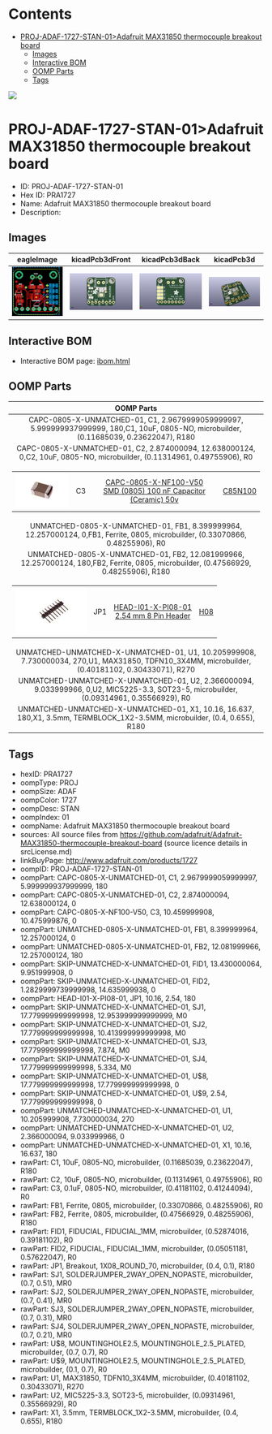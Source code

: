 



Contents
========

* [PROJ-ADAF-1727-STAN-01>Adafruit MAX31850 thermocouple breakout board](#proj-adaf-1727-stan-01adafruit-max31850-thermocouple-breakout-board)
	* [Images](#images)
	* [Interactive BOM](#interactive-bom)
	* [OOMP Parts](#oomp-parts)
	* [Tags](#tags)
  
![][im]
# PROJ-ADAF-1727-STAN-01>Adafruit MAX31850 thermocouple breakout board

- ID: PROJ-ADAF-1727-STAN-01
- Hex ID: PRA1727
- Name: Adafruit MAX31850 thermocouple breakout board
- Description: 

## Images
  
  

|eagleImage|kicadPcb3dFront|kicadPcb3dBack|kicadPcb3d|
| :---: | :---: | :---: | :---: |
|[![eagleImage](eagleImage_140.png)](eagleImage_600.png)|[![kicadPcb3dFront](kicadPcb3dFront_140.png)](kicadPcb3dFront_600.png)|[![kicadPcb3dBack](kicadPcb3dBack_140.png)](kicadPcb3dBack_600.png)|[![kicadPcb3d](kicadPcb3d_140.png)](kicadPcb3d_600.png)|

## Interactive BOM

- Interactive BOM page: [ibom.html](kicad/bom/ibom.html)

## OOMP Parts
  

|OOMP Parts|
| :---: |
|CAPC-0805-X-UNMATCHED-01, C1, 2.9679999059999997, 5.999999937999999, 180,C1, 10uF, 0805-NO, microbuilder, (0.11685039, 0.23622047), R180|
|CAPC-0805-X-UNMATCHED-01, C2, 2.874000094, 12.638000124, 0,C2, 10uF, 0805-NO, microbuilder, (0.11314961, 0.49755906), R0|
|<table><tr><td>![CAPC-0805-X-NF100-V50](https://raw.githubusercontent.com/oomlout/oomlout_OOMP_parts/main/CAPC-0805-X-NF100-V50/image_140.jpg)</td><td> C3</td><td>[CAPC-0805-X-NF100-V50<br>SMD (0805) 100 nF Capacitor (Ceramic) 50v](https://github.com/oomlout/oomlout_OOMP_parts/tree/main/CAPC-0805-X-NF100-V50/)</td><td>[C85N100](https://github.com/oomlout/oomlout_OOMP_parts/tree/main/CAPC-0805-X-NF100-V50/)</td></tr></table>|
|UNMATCHED-0805-X-UNMATCHED-01, FB1, 8.399999964, 12.257000124, 0,FB1, Ferrite, 0805, microbuilder, (0.33070866, 0.48255906), R0|
|UNMATCHED-0805-X-UNMATCHED-01, FB2, 12.081999966, 12.257000124, 180,FB2, Ferrite, 0805, microbuilder, (0.47566929, 0.48255906), R180|
|<table><tr><td>![HEAD-I01-X-PI08-01](https://raw.githubusercontent.com/oomlout/oomlout_OOMP_parts/main/HEAD-I01-X-PI08-01/image_140.jpg)</td><td> JP1</td><td>[HEAD-I01-X-PI08-01<br>2.54 mm 8 Pin Header](https://github.com/oomlout/oomlout_OOMP_parts/tree/main/HEAD-I01-X-PI08-01/)</td><td>[H08](https://github.com/oomlout/oomlout_OOMP_parts/tree/main/HEAD-I01-X-PI08-01/)</td></tr></table>|
|UNMATCHED-UNMATCHED-X-UNMATCHED-01, U1, 10.205999908, 7.730000034, 270,U1, MAX31850, TDFN10_3X4MM, microbuilder, (0.40181102, 0.30433071), R270|
|UNMATCHED-UNMATCHED-X-UNMATCHED-01, U2, 2.366000094, 9.033999966, 0,U2, MIC5225-3.3, SOT23-5, microbuilder, (0.09314961, 0.35566929), R0|
|UNMATCHED-UNMATCHED-X-UNMATCHED-01, X1, 10.16, 16.637, 180,X1, 3.5mm, TERMBLOCK_1X2-3.5MM, microbuilder, (0.4, 0.655), R180|

## Tags

- hexID: PRA1727
- oompType: PROJ
- oompSize: ADAF
- oompColor: 1727
- oompDesc: STAN
- oompIndex: 01
- oompName: Adafruit MAX31850 thermocouple breakout board
- sources: All source files from https://github.com/adafruit/Adafruit-MAX31850-thermocouple-breakout-board (source licence details in srcLicense.md)
- linkBuyPage: http://www.adafruit.com/products/1727
- oompID: PROJ-ADAF-1727-STAN-01
- oompPart: CAPC-0805-X-UNMATCHED-01, C1, 2.9679999059999997, 5.999999937999999, 180
- oompPart: CAPC-0805-X-UNMATCHED-01, C2, 2.874000094, 12.638000124, 0
- oompPart: CAPC-0805-X-NF100-V50, C3, 10.459999908, 10.475999876, 0
- oompPart: UNMATCHED-0805-X-UNMATCHED-01, FB1, 8.399999964, 12.257000124, 0
- oompPart: UNMATCHED-0805-X-UNMATCHED-01, FB2, 12.081999966, 12.257000124, 180
- oompPart: SKIP-UNMATCHED-X-UNMATCHED-01, FID1, 13.430000064, 9.951999908, 0
- oompPart: SKIP-UNMATCHED-X-UNMATCHED-01, FID2, 1.2829999739999998, 14.635999938, 0
- oompPart: HEAD-I01-X-PI08-01, JP1, 10.16, 2.54, 180
- oompPart: SKIP-UNMATCHED-X-UNMATCHED-01, SJ1, 17.779999999999998, 12.953999999999999, M0
- oompPart: SKIP-UNMATCHED-X-UNMATCHED-01, SJ2, 17.779999999999998, 10.413999999999998, M0
- oompPart: SKIP-UNMATCHED-X-UNMATCHED-01, SJ3, 17.779999999999998, 7.874, M0
- oompPart: SKIP-UNMATCHED-X-UNMATCHED-01, SJ4, 17.779999999999998, 5.334, M0
- oompPart: SKIP-UNMATCHED-X-UNMATCHED-01, U$8, 17.779999999999998, 17.779999999999998, 0
- oompPart: SKIP-UNMATCHED-X-UNMATCHED-01, U$9, 2.54, 17.779999999999998, 0
- oompPart: UNMATCHED-UNMATCHED-X-UNMATCHED-01, U1, 10.205999908, 7.730000034, 270
- oompPart: UNMATCHED-UNMATCHED-X-UNMATCHED-01, U2, 2.366000094, 9.033999966, 0
- oompPart: UNMATCHED-UNMATCHED-X-UNMATCHED-01, X1, 10.16, 16.637, 180
- rawPart: C1, 10uF, 0805-NO, microbuilder, (0.11685039, 0.23622047), R180
- rawPart: C2, 10uF, 0805-NO, microbuilder, (0.11314961, 0.49755906), R0
- rawPart: C3, 0.1uF, 0805-NO, microbuilder, (0.41181102, 0.41244094), R0
- rawPart: FB1, Ferrite, 0805, microbuilder, (0.33070866, 0.48255906), R0
- rawPart: FB2, Ferrite, 0805, microbuilder, (0.47566929, 0.48255906), R180
- rawPart: FID1, FIDUCIAL, FIDUCIAL_1MM, microbuilder, (0.52874016, 0.39181102), R0
- rawPart: FID2, FIDUCIAL, FIDUCIAL_1MM, microbuilder, (0.05051181, 0.57622047), R0
- rawPart: JP1, Breakout, 1X08_ROUND_70, microbuilder, (0.4, 0.1), R180
- rawPart: SJ1, SOLDERJUMPER_2WAY_OPEN_NOPASTE, microbuilder, (0.7, 0.51), MR0
- rawPart: SJ2, SOLDERJUMPER_2WAY_OPEN_NOPASTE, microbuilder, (0.7, 0.41), MR0
- rawPart: SJ3, SOLDERJUMPER_2WAY_OPEN_NOPASTE, microbuilder, (0.7, 0.31), MR0
- rawPart: SJ4, SOLDERJUMPER_2WAY_OPEN_NOPASTE, microbuilder, (0.7, 0.21), MR0
- rawPart: U$8, MOUNTINGHOLE2.5, MOUNTINGHOLE_2.5_PLATED, microbuilder, (0.7, 0.7), R0
- rawPart: U$9, MOUNTINGHOLE2.5, MOUNTINGHOLE_2.5_PLATED, microbuilder, (0.1, 0.7), R0
- rawPart: U1, MAX31850, TDFN10_3X4MM, microbuilder, (0.40181102, 0.30433071), R270
- rawPart: U2, MIC5225-3.3, SOT23-5, microbuilder, (0.09314961, 0.35566929), R0
- rawPart: X1, 3.5mm, TERMBLOCK_1X2-3.5MM, microbuilder, (0.4, 0.655), R180



[im]: kicadPcb3d_450.png
